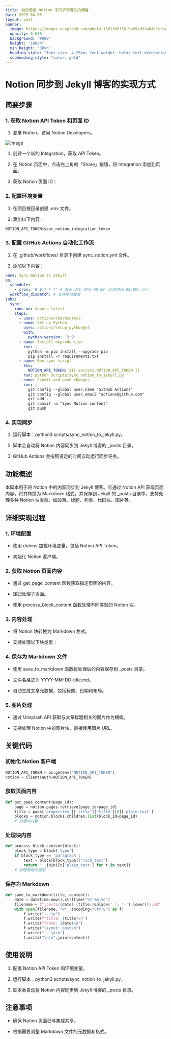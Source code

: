 ```yaml
---
title: 如何使用 Notion 来同步管理你的博客
date: 2025-04-05
layout: post
banner:
  image: https://images.unsplash.com/photo-1562380156-9a99cd92484c?crop=entropy&cs=tinysrgb&fit=max&fm=jpg&ixid=M3w2OTIwMzJ8MHwxfHJhbmRvbXx8fHx8fHx8fDE3NDM4NDE0MDl8&ixlib=rb-4.0.3&q=80&w=1080
  opacity: 0.618
  background: "#000"
  height: "100vh"
  min_height: "38vh"
  heading_style: "font-size: 4.25em; font-weight: bold; text-decoration: underline"
  subheading_style: "color: gold"
---
```


# Notion 同步到 Jekyll 博客的实现方式

## 简要步骤

### 1. 获取 Notion API Token 和页面 ID

1. 登录 Notion，访问 Notion Developers。

![image](https://prod-files-secure.s3.us-west-2.amazonaws.com/a7a0cc5a-89b9-4cda-8686-1fba0ca52f40/d19c1afe-dea5-4312-9333-786b0ba83054/image.png?X-Amz-Algorithm=AWS4-HMAC-SHA256&X-Amz-Content-Sha256=UNSIGNED-PAYLOAD&X-Amz-Credential=ASIAZI2LB4667AU4CUKG%2F20250405%2Fus-west-2%2Fs3%2Faws4_request&X-Amz-Date=20250405T082329Z&X-Amz-Expires=3600&X-Amz-Security-Token=IQoJb3JpZ2luX2VjELD%2F%2F%2F%2F%2F%2F%2F%2F%2F%2FwEaCXVzLXdlc3QtMiJHMEUCIQCHTchGlmNe8JjK85gtvlYocIdGh%2FQTv7f0oWT97C0%2FyQIge3LENCqwmc3U7A1n7LeIYDGK4zZvyfodeKxa98RwHHkq%2FwMIKRAAGgw2Mzc0MjMxODM4MDUiDOr%2BoYUnyAKL4llCsCrcA3WkV3JKIXaVmPL2k4msDO%2B0n0QPzlz9HdVXhJBITuUGaUHlN0YpN8QJROryeQn9q2aavS%2Bgd98vVoZHcD7Oh5SYRWxwH0QsDggYC3foYSyqnasFkowCovj1sGFzS109nHQy4SlPeqxLacVZr3n3Tj54v%2BKTPozdD5ulZKYLUs%2BPC1bFE703jHN2%2BJ%2BHFKPDkleM%2FIpBZcLH82ZjG4W%2FQtVQPbLreMfiroGT6MEB92zSVwY%2BZERi6S8khCd49OZN5LkIuuiZ%2F7YcFYalEvn0ZXi%2FqXxJhO2kBafl4fSt5ZxLsdkYcfMfnaUEke3XOcfyjihbkHZhEsloAkA6R2SeKeMoFsME0%2BAH99onoF%2BWAHuZ7SfbY5jWRKEj670rgW8cB1rfDYrdTKWAERXgS6zS9sQRjBYp2FzszIoB2irMLy%2FAQFHjwsgZ8jgNMd40i0ww8cEgSnxJLSZWEa1QXOF17lFa63RzR7IAngXs8Yws%2BTbTJPMlyrXxFiXXT5OcVilxlWP6nRytNOVAQaOF%2BXTtBC8G1KIaGi7pSYjZbayXl8Lvw2674XvJ9K0n5M2xTgOwuWJT04qeWjo8DsHfGqelmLiBH8K0MoodDrAvLkveeiYgOx%2FqCmG7WUVzXTrCMOq7w78GOqUBb4GXikZJf5JGis9EMlwDm%2Fs%2Bn0gmKw8gQ%2FLUiOJaPEhMrfWjMJSRruAzF028ZzF04Govw42J8hHVkae68FNhXwIWBbsg0VUr8asf9qLTk9y1j2vw0JdeIseDcAl1VxpS1mnM69ZyKHDfnEiy2aOBeGQnoNq8Ln0bihMoNKK67aPXdrFxdciT8G9XG0myi5c4sugUzGqRGXbBSI7Bwdco20Nmp358&X-Amz-Signature=774e414b2afd0cdb1289f4a722aeb340c5767313dfa92f2f47968371e0bb2cf6&X-Amz-SignedHeaders=host&x-id=GetObject)

1. 创建一个新的 Integration，获取 API Token。

1. 在 Notion 页面中，点击右上角的「Share」按钮，将 Integration 添加到页面。

1. 获取 Notion 页面 ID：


### 2. 配置环境变量

1. 在项目根目录创建 .env 文件。

1. 添加以下内容：

```javascript
NOTION_API_TOKEN=your_notion_integration_token
```

### 3. 配置 GitHub Actions 自动化工作流

1. 在 .github/workflows/ 目录下创建 sync_notion.yml 文件。

1. 添加以下内容：

```yaml
name: Sync Notion to Jekyll
on:
  schedule:
    - cron: '0 0 * * *' # 每天 UTC 时间 00:00（北京时间 08:00）运行
  workflow_dispatch: # 支持手动触发
jobs:
  sync:
    runs-on: ubuntu-latest
    steps:
      - uses: actions/checkout@v3
      - name: Set up Python
        uses: actions/setup-python@v4
        with:
          python-version: '3.9'
      - name: Install dependencies
        run: |
          python -m pip install --upgrade pip
          pip install -r requirements.txt
      - name: Run sync script
        env:
          NOTION_API_TOKEN: ${{ secrets.NOTION_API_TOKEN }}
        run: python scripts/sync_notion_to_jekyll.py
      - name: Commit and push changes
        run: |
          git config --global user.name "GitHub Actions"
          git config --global user.email "actions@github.com"
          git add .
          git commit -m "Sync Notion content"
          git push
```

### 4. 实现同步

1. 运行脚本：python3 scripts/sync_notion_to_jekyll.py。

1. 脚本会自动将 Notion 内容同步到 Jekyll 博客的 _posts 目录。

1. GitHub Actions 会按照设定的时间自动运行同步任务。

## 功能概述

本脚本用于将 Notion 中的内容同步到 Jekyll 博客。它通过 Notion API 获取页面内容，将其转换为 Markdown 格式，并保存到 Jekyll 的 _posts 目录中。支持处理多种 Notion 块类型，如段落、标题、列表、代码块、图片等。

## 详细实现过程

### 1. 环境配置

- 使用 dotenv 加载环境变量，包括 Notion API Token。

- 初始化 Notion 客户端。

### 2. 获取 Notion 页面内容

- 通过 get_page_content 函数获取指定页面的内容。

- 递归处理子页面。

- 使用 process_block_content 函数处理不同类型的 Notion 块。

### 3. 内容处理

- 将 Notion 块转换为 Markdown 格式。

- 支持处理以下块类型：


### 4. 保存为 Markdown 文件

- 使用 save_to_markdown 函数将处理后的内容保存到 _posts 目录。

- 文件名格式为 YYYY-MM-DD-title.md。

- 自动生成文章元数据，包括标题、日期和布局。

### 5. 图片处理

- 通过 Unsplash API 获取与文章标题相关的图片作为横幅。

- 支持处理 Notion 中的图片块，直接使用图片 URL。

## 关键代码

### 初始化 Notion 客户端

```python
NOTION_API_TOKEN = os.getenv("NOTION_API_TOKEN")
notion = Client(auth=NOTION_API_TOKEN)
```

### 获取页面内容

```python
def get_page_content(page_id):
    page = notion.pages.retrieve(page_id=page_id)
    title = page['properties']['title']['title'][0]['plain_text']
    blocks = notion.blocks.children.list(block_id=page_id)
    # 处理块内容
```

### 处理块内容

```python
def process_block_content(block):
    block_type = block['type']
    if block_type == 'paragraph':
        text = block[block_type]['rich_text']
        return ''.join([t['plain_text'] for t in text])
    # 处理其他块类型
```

### 保存为 Markdown

```python
def save_to_markdown(title, content):
    date = datetime.now().strftime("%Y-%m-%d")
    filename = f"_posts/{date}-{title.replace(' ', '-').lower()}.md"
    with open(filename, "w", encoding="utf-8") as f:
        f.write("---\n")
        f.write(f"title: {title}\n")
        f.write(f"date: {date}\n")
        f.write("layout: post\n")
        f.write("---\n\n")
        f.write("\n\n".join(content))
```

## 使用说明

1. 配置 Notion API Token 和环境变量。

1. 运行脚本：python3 scripts/sync_notion_to_jekyll.py。

1. 脚本会自动将 Notion 内容同步到 Jekyll 博客的 _posts 目录。

## 注意事项

- 确保 Notion 页面已与集成共享。

- 根据需要调整 Markdown 文件的元数据和格式。